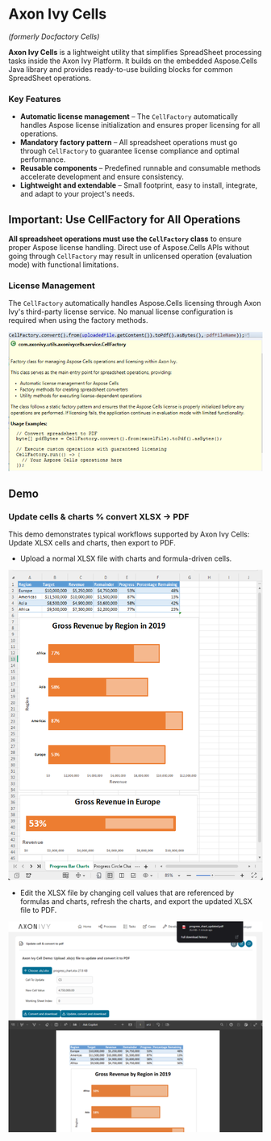 # Axon Ivy Cells
*(formerly Docfactory Cells)*

**Axon Ivy Cells** is a lightweight utility that simplifies SpreadSheet processing tasks inside the Axon Ivy Platform. It builds on the embedded Aspose.Cells Java library and provides ready-to-use building blocks for common SpreadSheet operations.

### Key Features
- **Automatic license management** – The `CellFactory` automatically handles Aspose license initialization and ensures proper licensing for all operations.
- **Mandatory factory pattern** – All spreadsheet operations must go through `CellFactory` to guarantee license compliance and optimal performance.
- **Reusable components** – Predefined runnable and consumable methods accelerate development and ensure consistency.
- **Lightweight and extendable** – Small footprint, easy to install, integrate, and adapt to your project's needs.

## Important: Use CellFactory for All Operations
**All spreadsheet operations must use the `CellFactory` class** to ensure proper Aspose license handling. Direct use of Aspose.Cells APIs without going through `CellFactory` may result in unlicensed operation (evaluation mode) with functional limitations.

### License Management
The `CellFactory` automatically handles Aspose.Cells licensing through Axon Ivy's third-party license service. No manual license configuration is required when using the factory methods.

![CellFactory Class Diagram](images/cell-factory.png)

## Demo
### Update cells & charts % convert XLSX → PDF
This demo demonstrates typical workflows supported by Axon Ivy Cells: Update XLSX cells and charts, then export to PDF.

- Upload a normal XLSX file with charts and formula-driven cells.

![XLSX file](images/xlsx.png)

- Edit the XLSX file by changing cell values that are referenced by formulas and charts, refresh the charts, and export the updated XLSX file to PDF.

![Updated Cell](images/updated-cell.png)


